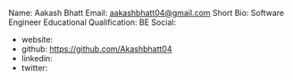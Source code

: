 Name: Aakash Bhatt
Email: aakashbhatt04@gmail.com
Short Bio: Software Engineer
Educational Qualification: BE
Social:
  - website: 
  - github: https://github.com/Akashbhatt04
  - linkedin:   
  - twitter: 
